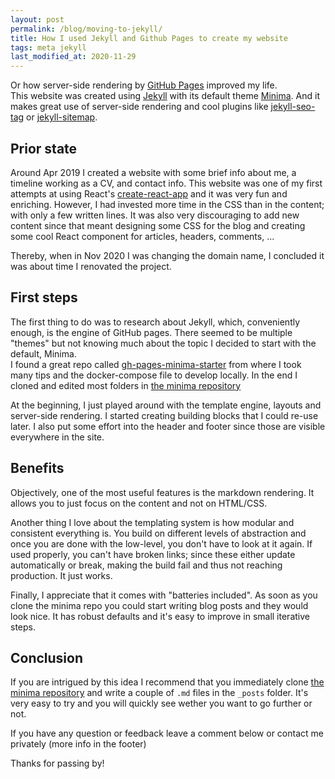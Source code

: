 ```yaml
---
layout: post
permalink: /blog/moving-to-jekyll/
title: How I used Jekyll and Github Pages to create my website
tags: meta jekyll
last_modified_at: 2020-11-29
---
```


Or how server-side rendering by [GitHub Pages](https://pages.github.com) improved my life.
<br>
This website was created using [Jekyll](https://jekyllrb.com) with its default theme [Minima](https://github.com/jekyll/minima). And it makes great use of server-side rendering and cool plugins like [jekyll-seo-tag](https://github.com/jekyll/jekyll-seo-tag) or [jekyll-sitemap](https://github.com/jekyll/jekyll-sitemap).

## Prior state

Around Apr 2019 I created a website with some brief info about me, a timeline working as a CV, and contact info.
This website was one of my first attempts at using React's [create-react-app](https://github.com/facebook/create-react-app) and it was very fun and enriching.
However, I had invested more time in the CSS than in the content; with only a few written lines.
It was also very discouraging to add new content since that meant designing some CSS for the blog and creating some cool React component for articles, headers, comments, ...

Thereby, when in Nov 2020 I was changing the domain name, I concluded it was about time I renovated the project.

## First steps

The first thing to do was to research about Jekyll, which, conveniently enough, is the engine of GitHub pages.
There seemed to be multiple "themes" but not knowing much about the topic I decided to start with the default, Minima.
<br>
I found a great repo called [gh-pages-minima-starter](https://github.com/jsanz/gh-pages-minima-starter) from where I took many tips and the docker-compose file to develop locally.
In the end I cloned and edited most folders in [the minima repository](https://github.com/jekyll/minima)

At the beginning, I just played around with the template engine, layouts and server-side rendering.
I started creating building blocks that I could re-use later. I also put some effort into the header and footer since those are visible everywhere in the site.

## Benefits

Objectively, one of the most useful features is the markdown rendering. It allows you to just focus on the content and not on HTML/CSS.

Another thing I love about the templating system is how modular and consistent everything is. You build on different levels of abstraction and once you are done with the low-level, you don't have to look at it again. If used properly, you can't have broken links; since these either update automatically or break, making the build fail and thus not reaching production. It just works.

Finally, I appreciate that it comes with "batteries included". As soon as you clone the minima repo you could start writing blog posts and they would look nice. It has robust defaults and it's easy to improve in small iterative steps.

## Conclusion

If you are intrigued by this idea I recommend that you immediately clone [the minima repository](https://github.com/jekyll/minima) and write a couple of `.md` files in the `_posts` folder. It's very easy to try and you will quickly see wether you want to go further or not.

If you have any question or feedback leave a comment below or contact me privately (more info in the footer)

Thanks for passing by!
